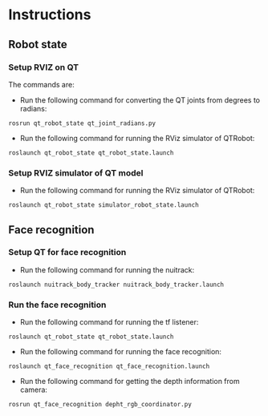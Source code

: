 # Instructions

## Robot state

### Setup RVIZ on QT
The commands are:

* Run the following command for converting the QT joints from degrees to radians: 
```
rosrun qt_robot_state qt_joint_radians.py 
```
* Run the following command for running the RViz simulator of QTRobot:
```
roslaunch qt_robot_state qt_robot_state.launch
```



### Setup RVIZ simulator of QT model
* Run the following command for running the RViz simulator of QTRobot:
```
roslaunch qt_robot_state simulator_robot_state.launch
```

## Face recognition 

### Setup QT for face recognition

* Run the following command for running the nuitrack:
```
roslaunch nuitrack_body_tracker nuitrack_body_tracker.launch
```

### Run the face recognition
* Run the following command for running the tf listener:
```
roslaunch qt_robot_state qt_robot_state.launch
```
* Run the following command for running the face recognition:
```
roslaunch qt_face_recognition qt_face_recognition.launch
```
 
* Run the following command for getting the depth information from camera:
```
rosrun qt_face_recognition depht_rgb_coordinator.py
```

